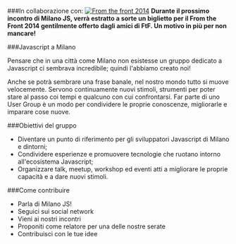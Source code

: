 ###In collaborazione con:
<a href="http://2014.fromthefront.it/"><img src="https://scontent-a-fra.xx.fbcdn.net/hphotos-prn2/t1.0-9/1796442_630815756991951_249330011_n.jpg" alt="From the front 2014"></a>
<strong>Durante il prossimo incontro di Milano JS, verrà estratto a sorte un biglietto per il From the Front 2014 gentilmente offerto dagli amici di FtF. Un motivo in più per non mancare!</strong>


###Javascript a Milano

Pensare che in una città come Milano non esistesse un gruppo dedicato a Javascript ci sembrava incredibile; quindi l'abbiamo creato noi!

Anche se potrà sembrare una frase banale, nel nostro mondo tutto si muove velocemente. Servono continuamente nuovi stimoli, strumenti per poter stare al passo coi tempi e qualcuno con cui confrontarsi.
Far parte di uno User Group è un modo per condividere le proprie conoscenze, migliorarle e imparare cose nuove.

###Obiettivi del gruppo
- Diventare un punto di riferimento per gli sviluppatori Javascript di Milano e dintorni;
- Condividere esperienze e promuovere tecnologie che ruotano intorno all'ecosistema Javascript;
- Organizzare talk, meetup, workshop ed eventi atti a migliorare le proprie capacità e a dare nuovi stimoli.

###Come contribuire
- Parla di Milano JS!
- Seguici sui social network
- Vieni ai nostri incontri
- Proponiti come relatore per una delle nostre serate
- Contribuisci con le tue idee
